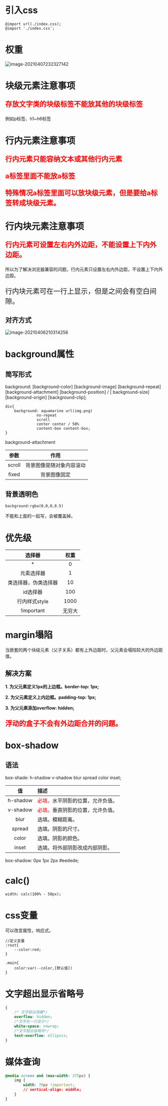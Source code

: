 # 引入css

```
@import url(./index.css);
@import './index.css';
```

# 权重

![image-20210407232327142](C:\Users\15638\AppData\Roaming\Typora\typora-user-images\image-20210407232327142.png)

# 块级元素注意事项

<p style="color:red;font-size:22px;"><strong>存放文字类的块级标签不能放其他的块级标签</strong></p>

例如p标签、h1~h6标签

# 行内元素注意事项

<p style="color:red;font-size:22px;"><strong>行内元素只能容纳文本或其他行内元素</strong></p>

<p style="color:red;font-size:22px;"><strong>a标签里面不能放a标签</strong></p>

<p style="color:red;font-size:22px;"><strong>特殊情况a标签里面可以放块级元素，但是要给a标签转成块级元素。</strong></p>

# 行内块元素注意事项

<p style="color:red;font-size:22px;"><strong>行内元素可设置左右内外边距，不能设置上下内外边距。</strong></p>

所以为了解决浏览器兼容的问题，行内元素只设置左右内外边距，不设置上下内外边距。

<p style="font-size:22px;">行内块元素可在一行上显示，但是之间会有空白间隙。</p>

## 对齐方式

![image-20210406210314256](C:\Users\15638\AppData\Roaming\Typora\typora-user-images\image-20210406210314256.png)

# background属性

## 简写形式

background: [background-color] [background-image] [background-repeat] [background-attachment] [background-position] / [ background-size] [background-origin] [background-clip];

```
div{
	background: aquamarine url(img.png)
              no-repeat
              scroll
              center center / 50%
              content-box content-box;
}
```

background-attachment

|  参数  |           作用           |
| :----: | :----------------------: |
| scroll | 背景图像是随对象内容滚动 |
| fixed  |       背景图像固定       |

## 背景透明色

```
background:rgba(0,0,0,0.5)
```

不能和上面的一起写，会被覆盖掉。

# 优先级

|        选择器        |  权重  |
| :------------------: | :----: |
|          *           |   0    |
|      元素选择器      |   1    |
| 类选择器，伪类选择器 |   10   |
|       id选择器       |  100   |
|    行内样式style     |  1000  |
|      !important      | 无穷大 |

# margin塌陷

当嵌套的两个块级元素（父子关系）都有上外边距时，父元素会塌陷较大的外边距值。

##  解决方案

**1. 为父元素定义1px的上边框。border-top: 1px;**

**2. 为父元素定义上内边框。padding-top: 1px;**

**3. 为父元素添加overflow: hidden;**

<p style="color:red;font-size:22px;"><strong>浮动的盒子不会有外边距合并的问题。</strong></p>

# box-shadow

 ## 语法

box-shade: h-shadow v-shadow blur spread color inset;

|    值    | 描述                                                         |
| :------: | :----------------------------------------------------------- |
| h-shadow | <span style="color:red">必填。</span>水平阴影的位置，允许负值。 |
| v-shadow | <span style="color:red">必填。</span>垂直阴影的位置，允许负值。 |
|   blur   | 选填。模糊距离。                                             |
|  spread  | 选填。阴影的尺寸。                                           |
|  color   | 选填。阴影的颜色。                                           |
|  inset   | 选填。将外部阴影改成内部阴影。                               |

box-shadow: 0px 1px 2px #eedede;

# calc()

```
width: calc(100% - 50px);
```

# css变量

可以改变属性，响应式。

```
//定义变量
:root{
	--color:red;
}

.main{
	color:var(--color,[默认值])
}
```

# 文字超出显示省略号

```css
{
    /* 文字超出隐藏*/
    overflow: hidden;
    /*文字在一行显示*/
    white-space: nowrap;
    /*文字超出省略号*/
    text-overflow: ellipsis;
}
```

# 媒体查询

```css
@media screen and (max-width: 375px) {
    img {
        width: 70px !important;
        // vertical-align: middle;
    }
}
```

